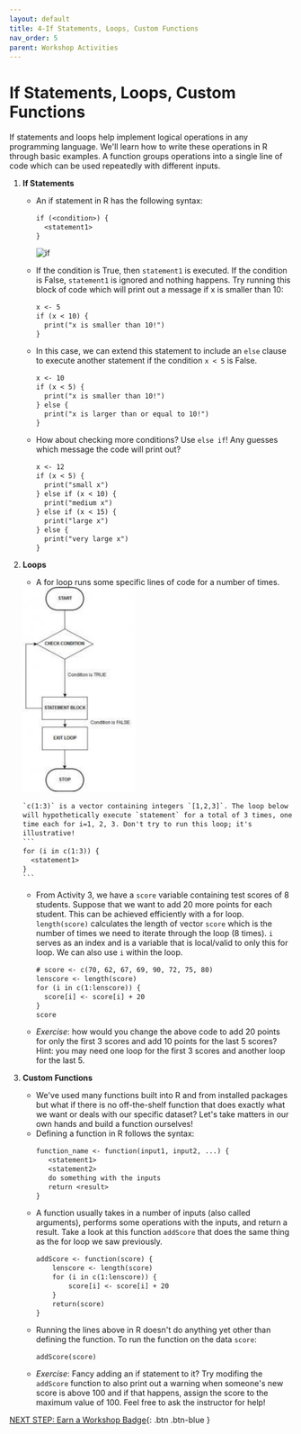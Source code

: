 ```yaml
---
layout: default
title: 4-If Statements, Loops, Custom Functions
nav_order: 5
parent: Workshop Activities
---
```


# If Statements, Loops, Custom Functions
If statements and loops help implement logical operations in any programming language. We'll learn how to write these operations in R through basic examples.
A function groups operations into a single line of code which can be used repeatedly with different inputs.

1.  **If Statements**
    - An if statement in R has the following syntax:
    
      ```
      if (<condition>) {
        <statement1>
      }
      ```
      <img src="http://www.trytoprogram.com/images/if.jpeg" alt="if" style="width:500px;">
 
    - If the condition is True, then `statement1` is executed. If the condition is False, `statement1` is ignored and nothing happens. Try running this block of code which will print out a message if x is smaller than 10:
      ```
      x <- 5
      if (x < 10) {
        print("x is smaller than 10!")
      }
      ```
    - In this case, we can extend this statement to include an `else` clause to execute another statement if the condition `x < 5` is False.
      ```
      x <- 10
      if (x < 5) {
        print("x is smaller than 10!")
      } else {
        print("x is larger than or equal to 10!")
      }
      ```
      <!--<img src="https://eecs.oregonstate.edu/ecampus-video/CS161/template/chapter_4/chapter4_images/4_08.png" alt="ifelse" style="width:500px;"> this image address doesn't work anymore-->

    - How about checking more conditions? Use `else if`! Any guesses which message the code will print out?
      ```
      x <- 12
      if (x < 5) {
        print("small x")
      } else if (x < 10) {
        print("medium x")
      } else if (x < 15) {
        print("large x")
      } else {
        print("very large x")
      }
      ```
      <!--<img src="https://eecs.oregonstate.edu/ecampus-video/CS161/template/chapter_4/chapter4_images/4_09.png" alt="elseifs" style="width:500px;">this image address doesn't work anymore-->
 

2.  **Loops**
      - A for loop runs some specific lines of code for a number of times.<br>
       <img src="images/act-4/C-For-Loop-Flowchart.jpeg" alt="forloop" style="width:200px;">

        `c(1:3)` is a vector containing integers `[1,2,3]`. The loop below will hypothetically execute `statement` for a total of 3 times, one time each for i=1, 2, 3. Don't try to run this loop; it's illustrative!
        ```
        for (i in c(1:3)) {
          <statement1>
        }
        ```
      - From Activity 3, we have a `score` variable containing test scores of 8 students. Suppose that we want to add 20 more points for each student. This can be achieved efficiently with a for loop. 
        `length(score)` calculates the length of vector `score` which is the number of times we need to iterate through the loop (8 times).
        `i` serves as an index and is a variable that is local/valid to only this for loop. We can also use `i` within the loop.
        ```
        # score <- c(70, 62, 67, 69, 90, 72, 75, 80)
        lenscore <- length(score)
        for (i in c(1:lenscore)) {
          score[i] <- score[i] + 20
        }
        score
        ```
      - *Exercise*: how would you change the above code to add 20 points for only the first 3 scores and add 10 points for the last 5 scores? Hint: you may need one loop for the first 3 scores and another loop for the last 5.

3.  **Custom Functions**
      - We've used many functions built into R and from installed packages but what if there is no off-the-shelf function that does exactly what we want or deals with our specific dataset? Let's take matters in our own hands and build a function ourselves!
      - Defining a function in R follows the syntax:
        ```
        function_name <- function(input1, input2, ...) {
           <statement1>
           <statement2>
           do something with the inputs
           return <result>
        }
        ```
      - A function usually takes in a number of inputs (also called arguments), performs some operations with the inputs, and return a result. Take a look at this function `addScore` that does the same thing as the for loop we saw previously.
        ```
        addScore <- function(score) {
            lenscore <- length(score)
            for (i in c(1:lenscore)) {
                score[i] <- score[i] + 20
            }
            return(score)
        }
        ```
      - Running the lines above in R doesn't do anything yet other than defining the function. To run the function on the data `score`:
        ```
        addScore(score)
        ```
      - *Exercise*: Fancy adding an if statement to it? Try modifing the `addScore` function to also print out a warning when someone's new score is above 100 and if that happens, assign the score to the maximum value of 100. Feel free to ask the instructor for help!

[NEXT STEP: Earn a Workshop Badge](informal-credentials.html){: .btn .btn-blue }

